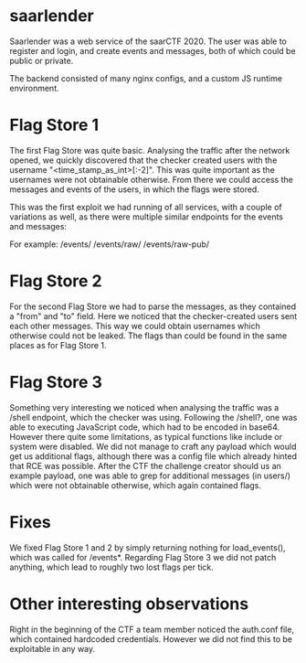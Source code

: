 # saarlender

Saarlender was a web service of the saarCTF 2020.
The user was able to register and login, and create events and messages, both of which could be
public or private.


The backend consisted of many nginx configs, and a custom JS runtime environment.


# Flag Store 1
The first Flag Store was quite basic. Analysing the traffic after the network opened, we quickly
discovered that the checker created users with the username "<time_stamp_as_int>[:-2]". This was
quite important as the usernames were not obtainable otherwise. From there we could access the
messages and events of the users, in which the flags were stored.

This was the first exploit we had running of all services, with a couple of variations as well, as
there were multiple similar endpoints for the events and messages:

For example:
/events/<username>
/events/raw/<username>
/events/raw-pub/<username>


# Flag Store 2
For the second Flag Store we had to parse the messages, as they contained a "from" and "to" field.
Here we noticed that the checker-created users sent each other messages. This way we could obtain
usernames which otherwise could not be leaked. The flags than could be found in the same places as
for Flag Store 1.


# Flag Store 3
Something very interesting we noticed when analysing the traffic was a /shell endpoint, which the
checker was using. Following the /shell?, one was able to executing JavaScript code, which had to be
encoded in base64. However there quite some limitations, as typical functions like include or system
were disabled. We did not manage to craft any payload which would get us additional flags, although
there was a config file which already hinted that RCE was possible. After the CTF the challenge
creator should us an example payload, one was able to grep for additional messages (in users/) which were not
obtainable otherwise, which again contained flags.

# Fixes
We fixed Flag Store 1 and 2 by simply returning nothing for load_events(), which was called for
/events*.
Regarding Flag Store 3 we did not patch anything, which lead to roughly two lost flags per
tick.

# Other interesting observations
Right in the beginning of the CTF a team member noticed the auth.conf file, which contained hardcoded credentials.
However we did not find this to be exploitable in any way.
